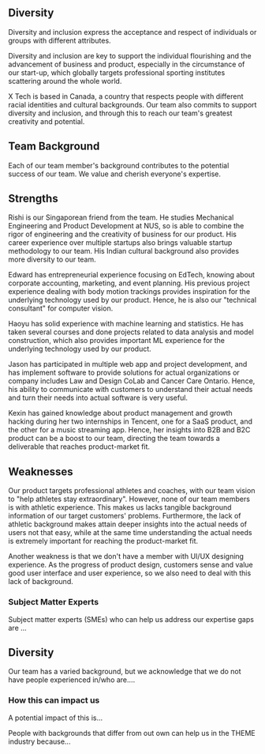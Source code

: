 Diversity
---

Diversity and inclusion express the acceptance and respect of individuals or groups with different attributes. 

Diversity and inclusion are key to support the individual flourishing and the advancement of business and product, especially in the circumstance of our start-up, which globally targets professional sporting institutes scattering around the whole world.

X Tech is based in Canada, a country that respects people with different racial identities and cultural backgrounds. Our team also commits to support diversity and inclusion, and through this to reach our team's greatest creativity and potential.


Team Background
---

Each of our team member's background contributes to the potential success of our team. We value and cherish everyone's expertise.

## Strengths

Rishi is our Singaporean friend from the team. He studies Mechanical Engineering and Product Development at NUS, so is able to combine the rigor of engineering and the creativity of business for our product. His career experience over multiple startups also brings valuable startup methodology to our team. His Indian cultural background also provides more diversity to our team.

Edward has entrepreneurial experience focusing on EdTech, knowing about corporate accounting, marketing, and event planning. His previous project experience dealing with body motion trackings provides inspiration for the underlying technology used by our product. Hence, he is also our "technical consultant" for computer vision.

Haoyu has solid experience with machine learning and statistics. He has taken several courses and done projects related to data analysis and model construction, which also provides important ML experience for the underlying technology used by our product.

Jason has participated in multiple web app and project development, and has implement software to provide solutions for actual organizations or company includes Law and Design CoLab and Cancer Care Ontario. Hence, his ability to communicate with customers to understand their actual needs and turn their needs into actual software is very useful.

Kexin has gained knowledge about product management and growth hacking during her two internships in Tencent, one for a SaaS product, and the other for a music streaming app. Hence, her insights into B2B and B2C product can be a boost to our team, directing the team towards a deliverable that reaches product-market fit.


## Weaknesses

Our product targets professional athletes and coaches, with our team vision to "help athletes stay extraordinary". However, none of our team members is with athletic experience. This makes us lacks tangible background information of our target customers' problems. Furthermore, the lack of athletic background makes attain deeper insights into the actual needs of users not that easy, while at the same time understanding the actual needs is extremely important for reaching the product-market fit.

Another weakness is that we don't have a member with UI/UX designing experience. As the progress of product design, customers sense and value good user interface and user experience, so we also need to deal with this lack of background.

### Subject Matter Experts

Subject matter experts (SMEs) who can help us address our expertise gaps are ...

## Diversity

Our team has a varied background, but we acknowledge that we do not have people experienced in/who are....

### How this can impact us

A potential impact of this is...

People with backgrounds that differ from out own can help us in the THEME industry because...
